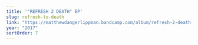 ```yaml
---
title: '"REFRESH 2 DEATH" EP'
slug: refresh-to-death
link: "https://matthewdangerlippman.bandcamp.com/album/refresh-2-death-ep"
year: "2017"
sortOrder: 7
---
```

